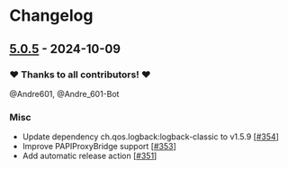 # Changelog

## [5.0.5](https://codeberg.org/Andre601/AdvancedServerList/releases/tag/v5.0.5) - 2024-10-09

### ❤️ Thanks to all contributors! ❤️

@Andre601, @Andre_601-Bot

### Misc

- Update dependency ch.qos.logback:logback-classic to v1.5.9 [[#354](https://codeberg.org/Andre601/AdvancedServerList/pulls/354)]
- Improve PAPIProxyBridge support [[#353](https://codeberg.org/Andre601/AdvancedServerList/pulls/353)]
- Add automatic release action [[#351](https://codeberg.org/Andre601/AdvancedServerList/pulls/351)]
